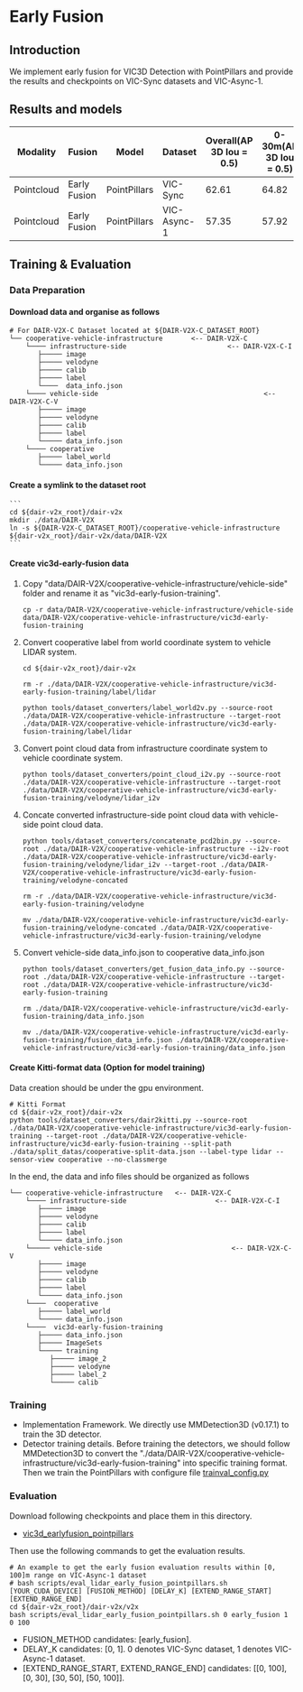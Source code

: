 # Early Fusion

##  Introduction

We implement early fusion for VIC3D Detection with PointPillars and provide the results and checkpoints on VIC-Sync datasets and VIC-Async-1. 

##  Results and models

| Modality   | Fusion       | Model        | Dataset     | Overall(AP 3D Iou = 0.5) | 0-30m(AP 3D Iou = 0.5) | 30-50m(AP 3D Iou = 0.5) | 50-100m(AP 3D Iou = 0.5) | Overall(AP BEV Iou = 0.5) | 0-30m(AP BEV Iou = 0.5) | 30-50m(AP BEV Iou = 0.5) | 50-100m(AP BEV Iou = 0.5) | AB(Byte)   | Download                                                     |
| ---------- | ------------ | ------------ | ----------- | ------------------------ | ---------------------- | ----------------------- | ------------------------ | ------------------------- | ----------------------- | ------------------------ | ------------------------- | ---------- | ------------------------------------------------------------ |
| Pointcloud | Early Fusion | PointPillars | VIC-Sync    | 62.61                    | 64.82                  | 68.68                   | 56.57                    | 68.91                     | 68.92                   | 73.64                    | 65.66                     | 1382275.75 | [model](https://drive.google.com/file/d/1mo8o1iIZ2fQHYBkpfmjyMnCqYKs3wQk7/view?usp=sharing) |
| Pointcloud | Early Fusion | PointPillars | VIC-Async-1 | 57.35                    | 57.92                  | 66.23                   | 51.70                    | 64.06                     | 62.44                   | 71.42                    | 61.16                     | 1362216.0  |                                                              |

## Training & Evaluation

### Data Preparation
#### Download data and organise as follows
```
# For DAIR-V2X-C Dataset located at ${DAIR-V2X-C_DATASET_ROOT}
└── cooperative-vehicle-infrastructure       <-- DAIR-V2X-C
    └──── infrastructure-side                         <-- DAIR-V2X-C-I   
       ├───── image
       ├───── velodyne
       ├───── calib
       ├───── label    
       └────  data_info.json    
    └──── vehicle-side                                         <-- DAIR-V2X-C-V  
       ├───── image
       ├───── velodyne
       ├───── calib
       ├───── label
       └───── data_info.json
    └──── cooperative 
       ├───── label_world
       └───── data_info.json              
```

#### Create a symlink to the dataset root
    ```
    cd ${dair-v2x_root}/dair-v2x
    mkdir ./data/DAIR-V2X
    ln -s ${DAIR-V2X-C_DATASET_ROOT}/cooperative-vehicle-infrastructure ${dair-v2x_root}/dair-v2x/data/DAIR-V2X
    ```

#### Create vic3d-early-fusion data

1. Copy "data/DAIR-V2X/cooperative-vehicle-infrastructure/vehicle-side" folder and rename it as "vic3d-early-fusion-training". 

    ```
    cp -r data/DAIR-V2X/cooperative-vehicle-infrastructure/vehicle-side data/DAIR-V2X/cooperative-vehicle-infrastructure/vic3d-early-fusion-training
    ```

2. Convert cooperative label from world coordinate system to vehicle LIDAR system.

    ```
    cd ${dair-v2x_root}/dair-v2x

    rm -r ./data/DAIR-V2X/cooperative-vehicle-infrastructure/vic3d-early-fusion-training/label/lidar

    python tools/dataset_converters/label_world2v.py --source-root ./data/DAIR-V2X/cooperative-vehicle-infrastructure --target-root ./data/DAIR-V2X/cooperative-vehicle-infrastructure/vic3d-early-fusion-training/label/lidar
    ```

3. Convert point cloud data from infrastructure coordinate system to vehicle coordinate system.
    ```
    python tools/dataset_converters/point_cloud_i2v.py --source-root ./data/DAIR-V2X/cooperative-vehicle-infrastructure --target-root ./data/DAIR-V2X/cooperative-vehicle-infrastructure/vic3d-early-fusion-training/velodyne/lidar_i2v
    ```

4. Concate converted infrastructure-side point cloud data with vehicle-side point cloud data.
    ```
    python tools/dataset_converters/concatenate_pcd2bin.py --source-root ./data/DAIR-V2X/cooperative-vehicle-infrastructure --i2v-root ./data/DAIR-V2X/cooperative-vehicle-infrastructure/vic3d-early-fusion-training/velodyne/lidar_i2v --target-root ./data/DAIR-V2X/cooperative-vehicle-infrastructure/vic3d-early-fusion-training/velodyne-concated

    rm -r ./data/DAIR-V2X/cooperative-vehicle-infrastructure/vic3d-early-fusion-training/velodyne

    mv ./data/DAIR-V2X/cooperative-vehicle-infrastructure/vic3d-early-fusion-training/velodyne-concated ./data/DAIR-V2X/cooperative-vehicle-infrastructure/vic3d-early-fusion-training/velodyne
    ```
5. Convert vehicle-side data_info.json to cooperative data_info.json
    ```
    python tools/dataset_converters/get_fusion_data_info.py --source-root ./data/DAIR-V2X/cooperative-vehicle-infrastructure --target-root ./data/DAIR-V2X/cooperative-vehicle-infrastructure/vic3d-early-fusion-training

    rm ./data/DAIR-V2X/cooperative-vehicle-infrastructure/vic3d-early-fusion-training/data_info.json

    mv ./data/DAIR-V2X/cooperative-vehicle-infrastructure/vic3d-early-fusion-training/fusion_data_info.json ./data/DAIR-V2X/cooperative-vehicle-infrastructure/vic3d-early-fusion-training/data_info.json
    ```
#### Create Kitti-format data (Option for model training)

Data creation should be under the gpu environment.

    # Kitti Format
    cd ${dair-v2x_root}/dair-v2x
    python tools/dataset_converters/dair2kitti.py --source-root ./data/DAIR-V2X/cooperative-vehicle-infrastructure/vic3d-early-fusion-training --target-root ./data/DAIR-V2X/cooperative-vehicle-infrastructure/vic3d-early-fusion-training --split-path ./data/split_datas/cooperative-split-data.json --label-type lidar --sensor-view cooperative --no-classmerge


In the end, the data and info files should be organized as follows
```
└── cooperative-vehicle-infrastructure   <-- DAIR-V2X-C
    └──── infrastructure-side                      <-- DAIR-V2X-C-I
       ├───── image
       ├───── velodyne
       ├───── calib
       ├───── label
       └───── data_info.json 
    └───── vehicle-side                                <-- DAIR-V2X-C-V  
       ├───── image
       ├───── velodyne
       ├───── calib
       ├───── label
       └───── data_info.json
    └────  cooperative 
       ├───── label_world
       └───── data_info.json
    └────  vic3d-early-fusion-training
       ├───── data_info.json
       ├───── ImageSets
       └───── training
          ├───── image_2
          ├───── velodyne
          ├───── label_2
          └───── calib
```

### Training

* Implementation Framework. 
  We directly use MMDetection3D (v0.17.1) to train the 3D detector.
* Detector training details. 
  Before training the detectors, we should follow MMDetection3D to convert the "./data/DAIR-V2X/cooperative-vehicle-infrastructure/vic3d-early-fusion-training" into specific training format.
  Then we train the PointPillars with configure file [trainval_config.py](trainval_config.py)
### Evaluation

Download following checkpoints and place them in this directory.
* [vic3d_earlyfusion_pointpillars](https://drive.google.com/file/d/1mo8o1iIZ2fQHYBkpfmjyMnCqYKs3wQk7/view?usp=sharing)

Then use the following commands to get the evaluation results.

    # An example to get the early fusion evaluation results within [0, 100]m range on VIC-Async-1 dataset
    # bash scripts/eval_lidar_early_fusion_pointpillars.sh [YOUR_CUDA_DEVICE] [FUSION_METHOD] [DELAY_K] [EXTEND_RANGE_START] [EXTEND_RANGE_END] 
    cd ${dair-v2x_root}/dair-v2x/v2x
    bash scripts/eval_lidar_early_fusion_pointpillars.sh 0 early_fusion 1 0 100

* FUSION_METHOD candidates: [early_fusion].
* DELAY_K candidates: [0, 1]. 0 denotes VIC-Sync dataset, 1 denotes VIC-Async-1 dataset.
* [EXTEND_RANGE_START, EXTEND_RANGE_END] candidates: [[0, 100], [0, 30], [30, 50], [50, 100]].
